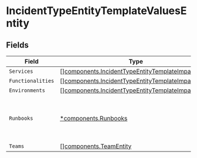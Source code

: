# IncidentTypeEntityTemplateValuesEntity


## Fields

| Field                                                                                                                    | Type                                                                                                                     | Required                                                                                                                 | Description                                                                                                              |
| ------------------------------------------------------------------------------------------------------------------------ | ------------------------------------------------------------------------------------------------------------------------ | ------------------------------------------------------------------------------------------------------------------------ | ------------------------------------------------------------------------------------------------------------------------ |
| `Services`                                                                                                               | [][components.IncidentTypeEntityTemplateImpactEntity](../../models/components/incidenttypeentitytemplateimpactentity.md) | :heavy_minus_sign:                                                                                                       | N/A                                                                                                                      |
| `Functionalities`                                                                                                        | [][components.IncidentTypeEntityTemplateImpactEntity](../../models/components/incidenttypeentitytemplateimpactentity.md) | :heavy_minus_sign:                                                                                                       | N/A                                                                                                                      |
| `Environments`                                                                                                           | [][components.IncidentTypeEntityTemplateImpactEntity](../../models/components/incidenttypeentitytemplateimpactentity.md) | :heavy_minus_sign:                                                                                                       | N/A                                                                                                                      |
| `Runbooks`                                                                                                               | [*components.Runbooks](../../models/components/runbooks.md)                                                              | :heavy_minus_sign:                                                                                                       | A hash mapping runbook IDs to runbook names.                                                                             |
| `Teams`                                                                                                                  | [][components.TeamEntity](../../models/components/teamentity.md)                                                         | :heavy_minus_sign:                                                                                                       | N/A                                                                                                                      |